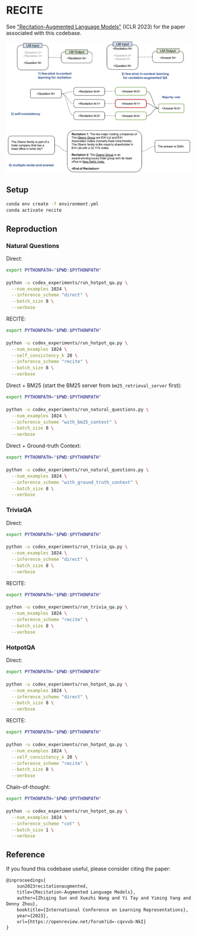 # RECITE

See ["Recitation-Augmented Language Models"](https://openreview.net/forum?id=-cqvvvb-NkI) (ICLR 2023) for the paper associated with this codebase.

<p align="center">
  <img src="https://github.com/Edward-Sun/RECITE/blob/main/recite_illustration.png?raw=true" alt="RECITE Illustration"/>
</p>

## Setup

```bash
conda env create -f environment.yml
conda activate recite
```

## Reproduction

### Natural Questions

Direct:
```bash
export PYTHONPATH="$PWD:$PYTHONPATH"

python -u codex_experiments/run_hotpot_qa.py \
  --num_examples 1024 \
  --inference_scheme "direct" \
  --batch_size 8 \
  --verbose
```

RECITE:
```bash
export PYTHONPATH="$PWD:$PYTHONPATH"

python -u codex_experiments/run_hotpot_qa.py \
  --num_examples 1024 \
  --self_consistency_k 20 \
  --inference_scheme "recite" \
  --batch_size 8 \
  --verbose
```

Direct + BM25 (start the BM25 server from `bm25_retrieval_server` first):
```bash
export PYTHONPATH="$PWD:$PYTHONPATH"

python -u codex_experiments/run_natural_questions.py \
  --num_examples 1024 \
  --inference_scheme "with_bm25_context" \
  --batch_size 8 \
  --verbose
```

Direct + Ground-truth Context:
```bash
export PYTHONPATH="$PWD:$PYTHONPATH"

python -u codex_experiments/run_natural_questions.py \
  --num_examples 1024 \
  --inference_scheme "with_ground_truth_context" \
  --batch_size 8 \
  --verbose
```

### TriviaQA

Direct:
```bash
export PYTHONPATH="$PWD:$PYTHONPATH"

python -u codex_experiments/run_trivia_qa.py \
  --num_examples 1024 \
  --inference_scheme "direct" \
  --batch_size 8 \
  --verbose
```

RECITE:
```bash
export PYTHONPATH="$PWD:$PYTHONPATH"

python -u codex_experiments/run_trivia_qa.py \
  --num_examples 1024 \
  --inference_scheme "recite" \
  --batch_size 8 \
  --verbose
```

### HotpotQA

Direct:
```bash
export PYTHONPATH="$PWD:$PYTHONPATH"

python -u codex_experiments/run_hotpot_qa.py \
  --num_examples 1024 \
  --inference_scheme "direct" \
  --batch_size 8 \
  --verbose
```

RECITE:
```bash
export PYTHONPATH="$PWD:$PYTHONPATH"

python -u codex_experiments/run_hotpot_qa.py \
  --num_examples 1024 \
  --self_consistency_k 20 \
  --inference_scheme "recite" \
  --batch_size 8 \
  --verbose
```

Chain-of-thought:
```bash
export PYTHONPATH="$PWD:$PYTHONPATH"

python -u codex_experiments/run_hotpot_qa.py \
  --num_examples 1024 \
  --inference_scheme "cot" \
  --batch_size 1 \
  --verbose
```

## Reference

If you found this codebase useful, please consider citing the paper:

```
@inproceedings{
    sun2023recitationaugmented,
    title={Recitation-Augmented Language Models},
    author={Zhiqing Sun and Xuezhi Wang and Yi Tay and Yiming Yang and Denny Zhou},
    booktitle={International Conference on Learning Representations},
    year={2023},
    url={https://openreview.net/forum?id=-cqvvvb-NkI}
}
```
